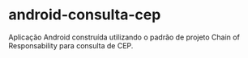 # android-consulta-cep
Aplicação Android construída utilizando o padrão de projeto Chain of Responsability para consulta de CEP.
